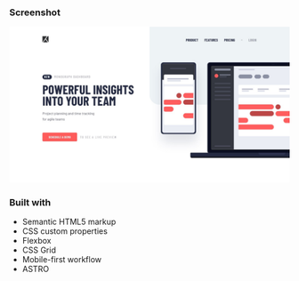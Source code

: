 ### Screenshot

![](/public/design/screenshot.jpg)

### Built with

-   Semantic HTML5 markup
-   CSS custom properties
-   Flexbox
-   CSS Grid
-   Mobile-first workflow
-   ASTRO
